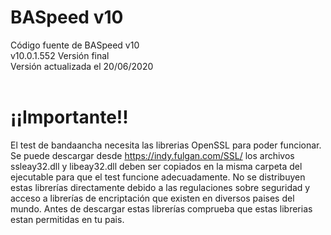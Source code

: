 ﻿# BASpeed v10
Código fuente de BASpeed v10<br>
v10.0.1.552 Versión final<br>
Versión actualizada el 20/06/2020<br><br>
# ¡¡Importante!!
El test de bandaancha necesita las librerias OpenSSL para poder funcionar. Se puede descargar desde https://indy.fulgan.com/SSL/
los archivos ssleay32.dll y libeay32.dll deben ser copiados en la misma carpeta del ejecutable para que el test funcione adecuadamente.
No se distribuyen estas librerías directamente debido a las regulaciones sobre seguridad y acceso a librerías de encriptación que existen en diversos paises del mundo. Antes de descargar estas librerías comprueba que estas librerias estan permitidas en tu pais.
